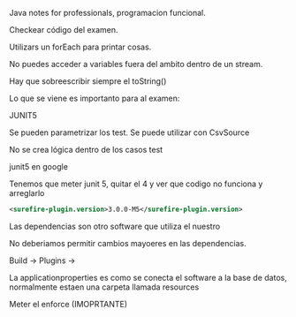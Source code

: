 Java notes for professionals, programacion funcional.

Checkear código del examen.

Utilizars un forEach para printar cosas.

No puedes acceder a variables fuera del ambito dentro de un stream.

Hay que sobreescribir siempre el toString() 

Lo que se viene es importanto para al examen:

JUNIT5

Se pueden parametrizar los test. Se puede utilizar con CsvSource

No se crea lógica dentro de los casos test

junit5 en google

Tenemos que meter junit 5, quitar el 4 y ver que codigo no funciona y arreglarlo

```xml
<surefire-plugin.version>3.0.0-M5</surefire-plugin.version>
```

Las dependencias son otro software que utiliza el nuestro

No deberiamos permitir cambios mayoeres en las dependencias.

Build -> Plugins -> 

La applicationproperties es como se conecta el software a la base de datos, normalmente estaen una carpeta llamada resources

Meter el enforce (IMOPRTANTE)